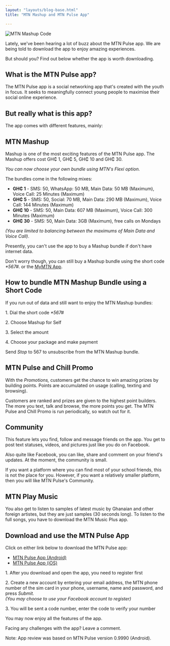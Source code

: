 ```yaml
---
layout: "layouts/blog-base.html"
title: "MTN Mashup and MTN Pulse App"

---
```

<img src= "/images/blogpics/mtn-pulse-app-ghana-2.jpg" alt= "MTN Mashup Code" class= "img-responsive center-block" loading="lazy">

<p>Lately, we've been hearing a lot of buzz about the MTN Pulse app.
         We are being told to download the app to enjoy amazing experiences.</p>
      <p>But should you? Find out below whether the app is worth downloading.</p>
      <h2>What is the MTN Pulse app?</h2>
      <p>The MTN Pulse app is a social networking app that's created with the
         youth in focus. It seeks to meaningfully connect young people to
         maximise their social online experience.</p>
     <h2>But really what is this app?</h2>
      <p>The app comes with different features, mainly:</p>

 <h2>MTN Mashup</h2>
     <p>Mashup is one of the most exciting features of the MTN Pulse app.
        The Mashup offers cost GH&#8373; 1,
        GH&#8373; 5, GH&#8373; 10 and GH&#8373; 30.</p>
     <p><em>You can now choose your own bundle using MTN's Flexi option.</em></p>
     <p>The bundles come in the following mixes:</p>
      <ul>
       <li><strong>GH&#8373; 1</strong> - SMS: 50, WhatsApp: 50 MB, Main Data: 50 MB (Maximum), Voice Call: 25 Minutes (Maximum)</li>
       <li><strong>GH&#8373; 5</strong> - SMS: 50, Social: 70 MB, Main Data: 290 MB (Maximum), Voice Call: 144 Minutes (Maximum)</li>
       <li><strong>GH&#8373; 10</strong> - SMS: 50, Main Data: 607 MB (Maximum), Voice Call: 300 Minutes (Maximum)</li>
       <li><strong>GH&#8373; 30</strong> - SMS: 50, Main Data: 3GB (Maximum), free calls on Mondays</li>
      </ul>
      <p><em>(You are limited to balancing between the maximums of Main Data and Voice Call)</em>.</p>
      <p>Presently, you can't use the app to buy a Mashup bundle if don't have internet data.</p>
      <p>Don't worry though, you can still buy a Mashup bundle using the short code <em>*567#</em>. 
       or the <a href="telcos-mobile-app-ghana">MyMTN App</a>.</p>
      <h2>How to bundle MTN Mashup Bundle using a Short Code</h2>
      <p>If you run out of data and still want to enjoy the MTN Mashup bundles:</p>
      <p>1. Dial the short code <em>*567#</em></p>
      <p>2. Choose Mashup for Self</p>
      <p>3. Select the amount</p>
      <p>4. Choose your package and make payment</p>

<p>Send <em>Stop</em> to 567 to unsubscribe from the MTN Mashup bundle.</p>
      <h2>MTN Pulse and Chill Promo</h2>
      <p>With the <em>Promotions,</em> customers get the chance to win amazing
         prizes by building points. Points are accumulated on usage (calling, texting
         and browsing).</p>
      <p>Customers are ranked and prizes are given to the highest point builders.
         The more you text, talk and browse, the more points you get. The MTN Pulse
         and Chill Promo is run periodically, so watch out for it.</p>

<h2>Community</h2>
     <p>This feature lets you find, follow and message friends on the app.
        You get to post text statuses, videos, and pictures just like you do on Facebook.</p>
     <p>Also quite like Facebook, you can like, share and comment on your friend's
        updates. At the moment, the community is small.</p>
     <p>If you want a platform where you can find most of your school friends,
        this is not the place for you. However, if you want a relatively smaller
        platform, then you will like MTN Pulse's Community.</p>

<h2>MTN Play Music</h2>
      <p>You also get to listen to samples of latest music by Ghanaian and other foreign artistes,
         but they are just samples (30 seconds long). To listen to the full songs,
         you have to download the MTN Music Plus app.</p>

<h2>Download and use the MTN Pulse App</h2>
      <p>Click on either link below to download the MTN Pulse app:</p>
      <ul>
       <li><a href="https://play.google.com/store/apps/details?id=gh.com.mtn.pulse.android">MTN Pulse App (Android)</a></li>
       <li><a href="https://apps.apple.com/us/app/mtn-pulse/id1510248315">MTN Pulse App (iOS)</a></li>
      </ul>
      <p>1. After you download and open the app, you need to register first</p>
      <p>2. Create a new account by entering your email address, the MTN phone number of the sim card in your phone,
         username, name and password, and press <em>Submit.</em>
       <br><em>(You may choose to use your Facebook account to register)</em></p>
      <p>3. You will be sent a code number, enter the code to verify your number </p>
      <p>You may now enjoy all the features of the app.</p>
      <p>Facing any challenges with the app? Leave a comment.</p>

<p>Note: App review was based on MTN Pulse version 0.9990 (Android).</p>

   